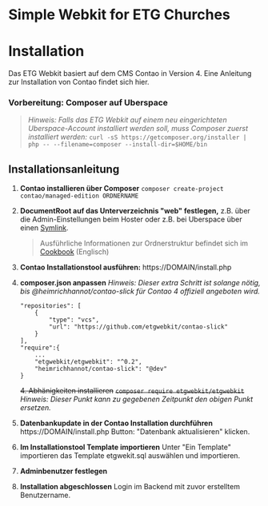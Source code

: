 # Simple Webkit for ETG Churches

# Installation
Das ETG Webkit basiert auf dem CMS Contao in Version 4. Eine Anleitung zur Installation von Contao findet sich hier.

### Vorbereitung: Composer auf Uberspace
> _Hinweis: Falls das ETG Webkit auf einem neu eingerichteten Uberspace-Account installiert werden soll, muss Composer zuerst installiert werden:_
`curl -sS https://getcomposer.org/installer | php -- --filename=composer --install-dir=$HOME/bin`

## Installationsanleitung
1. **Contao installieren über Composer**
`composer create-project contao/managed-edition ORDNERNAME`

2. **DocumentRoot auf das Unterverzeichnis "web" festlegen,** 
    z.B. über die Admin-Einstellungen beim Hoster oder z.B. bei Uberspace über einen [Symlink][2].
    > Ausführliche Informationen zur Ordnerstruktur befindet sich im [Cookbook][1] (Englisch)

3. **Contao Installationstool ausführen:**
https://DOMAIN/install.php

4. **composer.json anpassen**
_Hinweis: Dieser extra Schritt ist solange nötig, bis @heimrichhannot/contao-slick für Contao 4 offiziell angeboten wird._

	```
	"repositories": [
    	{
      	    "type": "vcs",
      	    "url": "https://github.com/etgwebkit/contao-slick"
    	}
  	],
  	"require":{
 		...
 		"etgwebkit/etgwebkit": "^0.2",
    	"heimrichhannot/contao-slick": "@dev"
 	}
 	```

    ~~4. Abhänigkeiten installieren~~
    ~~`composer require etgwebkit/etgwebkit`~~
    _Hinweis: Dieser Punkt kann zu gegebenen Zeitpunkt den obigen Punkt ersetzen._

5. **Datenbankupdate in der Contao Installation durchführen**
    https://DOMAIN/install.php
Button: "Datenbank aktualisieren" klicken.

6. **Im Installationstool Template importieren**
Unter "Ein Template" importieren das Template etgwekit.sql auswählen und importieren.

7. **Adminbenutzer festlegen**
8. **Installation abgeschlossen**
Login im Backend mit zuvor erstelltem Benutzername.


[1]: https://docs.contao.org/books/cookbook/en/folder-structure.html
[2]: https://wiki.uberspace.de/domain:subdomain